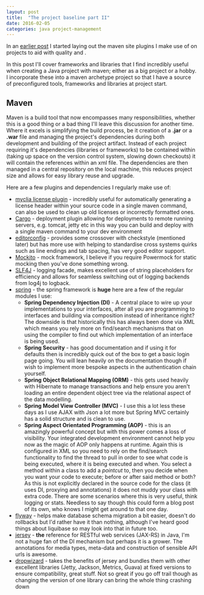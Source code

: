 ```yaml
---
layout: post
title:  "The project baseline part II"
date: 2016-02-05
categories: java project-management
---
```

In an [earlier post](../../../2015/08/15/the-project-baseline.html) I started laying out the maven site plugins I make use of on projects to aid with quality and .

In this post I'll cover frameworks and libraries that I find incredibly useful when creating a Java project with maven; either as a big project or a hobby. I incorporate these into a maven archetype project so that I have a source of preconfigured tools, frameworks and libraries at project start.

## Maven
Maven is a build tool that now encompasses many responsibilities, whether this is a good thing or a bad thing I'll leave this discussion for another time.  
Where it excels is simplifying the build process, be it creation of a **.jar** or a **.war** file and managing the project's dependencies during both development and building of the project artifact. Instead of each project requiring it's dependencies (libraries or frameworks) to be contained within (taking up space on the version control system, slowing down checkouts) it will contain the references within an xml file. The dependencies are then managed in a central repository on the local machine, this reduces project size and allows for easy library reuse and upgrade. 

Here are a few plugins and dependencies I regularly make use of:  
* [myclia license plugin][license] - incredibly useful for automatically generating a license header within your source code in a single maven command, can also be used to clean up old licenses or incorrectly formatted ones.
* [Cargo][cargo] - deployment plugin allowing for deployments to remote running servers, e.g. tomcat, jetty etc in this way you can build and deploy with a single maven command to your dev environment
* [editorconfig][editorconfig] - provides some crossover with checkstyle (mentioned later) but has more use with helping to standardise cross systems quirks such as line endings and tab spacing, has very good editor support.    
* [Mockito][mockito] - mock framework, I believe if you require Powermock for static mocking then you've done something wrong.
* [SLF4J][slf4j] - logging facade, makes excellent use of string placeholders for efficiency and allows for seamless switching out of logging backends from log4j to logback.  
* [spring][spring] - the spring framework is **huge** here are a few of the regular modules I use:
	* **Spring Dependency Injection (DI)** - A central place to wire up your implementations to your interfaces, after all you are programming to interfaces and building via composition instead of inheritance right? The downside is that historically this has always been done via XML which means you rely more on find/search mechanisms that on using the compiler to find out which implementation of an interface is being used.
	* **Spring Security** - has good documentation and if using it for defaults then is incredibly quick out of the box to get a basic login page going. You will lean heavily on the documentation though if wish to implement more bespoke aspects in the authentication chain yourself. 
	* **Spring Object Relational Mapping (ORM)** - this gets used heavily with Hibernate to manage transactions and help ensure you aren't loading an entire dependent object tree via the relational aspect of the data modelling.  
	* **Spring Model View Controller (MVC)** - I use this a lot less these days as I use AJAX with Json a lot more but Spring MVC certainly has a solid structure and is clean to use.
	* **Spring Aspect Orientated Programming (AOP)** - this is an amazingly powerful concept but with this power comes a loss of visibility. Your integrated development environment cannot help you now as the magic of AOP only happens at runtime. Again this is configured in XML so you need to rely on the find/search functionality to find the thread to pull in order to see what code is being executed, where it is being executed and when. You select a method within a class to add a *pointcut* to, then you decide when you want your code to execute; before or after said method or both? As this is not explicitly declared in the source code for the class (it uses DI, proxying and annotations) it does not muddy your class with extra code. There are some scenarios where this is very useful, think logging or stats. Needless to say though this could form a blog post of its own, who knows I might get around to that one day.
* [flyway][flyway] - helps make database schema migration a bit easier, doesn't do rollbacks but I'd rather have it than nothing, although I've heard good things about liquibase so may look into that in future too.
* [jersey][jersey] - **the** reference for RESTful web services (JAX-RS) in Java, I'm not a huge fan of the DI mechanism but perhaps it is a grower. The annotations for media types, meta-data and construction of sensible API urls is awesome. 
* [dropwizard][dropwizard] - takes the benefits of jersey and bundles them with other excellent libraries (Jetty, Jackson, Metrics, Guava) at fixed versions to ensure compatibility, great stuff. Not so great if you go off trail though as changing the version of one library can bring the whole thing crashing down

[license]:				https://code.mycila.com/license-maven-plugin/
[cargo]:				https://codehaus-cargo.github.io/cargo/Maven2+plugin.html
[editorconfig]:			https://editorconfig.org/			
[mockito]:				https://site.mockito.org/
[slf4j]:				https://www.slf4j.org/
[spring]:				https://www.spring.io
[flyway]:				https://flywaydb.org/
[jersey]:				https://jersey.java.net/
[dropwizard]:			http://www.dropwizard.io/1.0.5/docs/